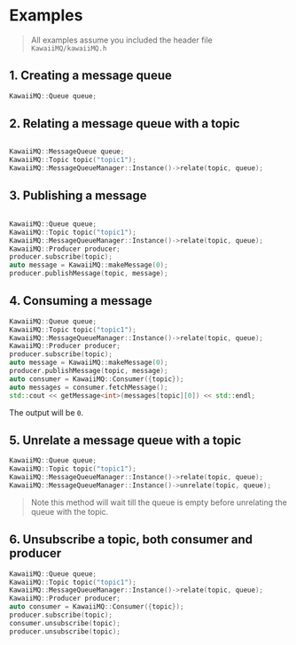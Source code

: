 # Examples

> All examples assume you included the header file `KawaiiMQ/kawaiiMQ.h`

## 1. Creating a message queue

```c++
KawaiiMQ::Queue queue;
```

## 2. Relating a message queue with a topic

```c++

KawaiiMQ::MessageQueue queue;
KawaiiMQ::Topic topic("topic1");
KawaiiMQ::MessageQueueManager::Instance()->relate(topic, queue);

```

## 3. Publishing a message

```c++

KawaiiMQ::Queue queue;
KawaiiMQ::Topic topic("topic1");
KawaiiMQ::MessageQueueManager::Instance()->relate(topic, queue);
KawaiiMQ::Producer producer;
producer.subscribe(topic);
auto message = KawaiiMQ::makeMessage(0);
producer.publishMessage(topic, message);

```

## 4. Consuming a message

```c++
KawaiiMQ::Queue queue;
KawaiiMQ::Topic topic("topic1");
KawaiiMQ::MessageQueueManager::Instance()->relate(topic, queue);
KawaiiMQ::Producer producer;
producer.subscribe(topic);
auto message = KawaiiMQ::makeMessage(0);
producer.publishMessage(topic, message);
auto consumer = KawaiiMQ::Consumer({topic});
auto messages = consumer.fetchMessage();
std::cout << getMessage<int>(messages[topic][0]) << std::endl;
```

The output will be `0`.

## 5. Unrelate a message queue with a topic

```c++
KawaiiMQ::Queue queue;
KawaiiMQ::Topic topic("topic1");
KawaiiMQ::MessageQueueManager::Instance()->relate(topic, queue);
KawaiiMQ::MessageQueueManager::Instance()->unrelate(topic, queue);
```

> Note this method will wait till the queue is empty before unrelating the queue with the topic.
> 
## 6. Unsubscribe a topic, both consumer and producer

```c++
KawaiiMQ::Queue queue;
KawaiiMQ::Topic topic("topic1");
KawaiiMQ::MessageQueueManager::Instance()->relate(topic, queue);
KawaiiMQ::Producer producer;
auto consumer = KawaiiMQ::Consumer({topic});
producer.subscribe(topic);
consumer.unsubscribe(topic);
producer.unsubscribe(topic);
```
